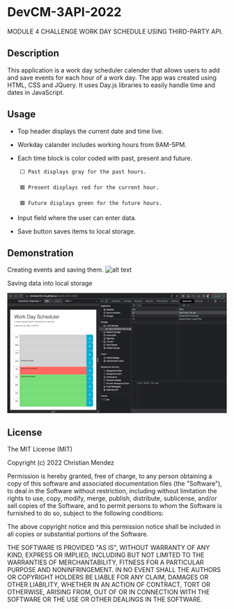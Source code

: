 # DevCM-3API-2022
MODULE 4 CHALLENGE WORK DAY SCHEDULE USING THIRD-PARTY API.


## Description

This application is a work day scheduler calender that allows users to add and save events for each hour of a work day. The app was created using HTML, CSS and JQuery. It uses Day.js libraries to easily handle time and dates in JavaScript. 

## Usage

* Top header displays the current date and time live.

* Workday calander includes working hours from 9AM-5PM.

* Each time block is color coded with past, present and future.
```
    ⬜️ Past displays gray for the past hours.

    🟥 Present displays red for the current hour.

    🟩 Future displays green for the future hours.
```
 
* Input field where the user can enter data.

* Save button saves items to local storage.


## Demonstration
Creating events and saving them.
![alt text](./Assets/Images%3AGif/schedule.GIF)

Saving data into local storage

![alt text](./Assets/Images%3AGif/localstoragesaved.jpg)


## License

The MIT License (MIT)

Copyright (c) 2022 Christian Mendez

Permission is hereby granted, free of charge, to any person obtaining a copy of this software and associated documentation files (the "Software"), to deal in the Software without restriction, including without limitation the rights to use, copy, modify, merge, publish, distribute, sublicense, and/or sell copies of the Software, and to permit persons to whom the Software is furnished to do so, subject to the following conditions:

The above copyright notice and this permission notice shall be included in all copies or substantial portions of the Software.

THE SOFTWARE IS PROVIDED "AS IS", WITHOUT WARRANTY OF ANY KIND, EXPRESS OR IMPLIED, INCLUDING BUT NOT LIMITED TO THE WARRANTIES OF MERCHANTABILITY, FITNESS FOR A PARTICULAR PURPOSE AND NONINFRINGEMENT. IN NO EVENT SHALL THE AUTHORS OR COPYRIGHT HOLDERS BE LIABLE FOR ANY CLAIM, DAMAGES OR OTHER LIABILITY, WHETHER IN AN ACTION OF CONTRACT, TORT OR OTHERWISE, ARISING FROM, OUT OF OR IN CONNECTION WITH THE SOFTWARE OR THE USE OR OTHER DEALINGS IN THE SOFTWARE.